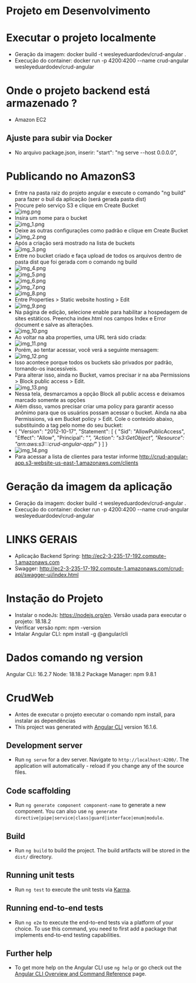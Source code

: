 # **Projeto em Desenvolvimento**

# Executar o projeto localmente
- Geração da imagem: docker build -t wesleyeduardodev/crud-angular .
- Execução do container: docker run -p 4200:4200 --name crud-angular wesleyeduardodev/crud-angular

# Onde o projeto backend  está armazenado ?
- Amazon EC2

## Ajuste para subir via Docker
- No arquivo package.json, inserir: "start": "ng serve --host 0.0.0.0",

# Publicando no AmazonS3
- Entre na pasta raiz do projeto angular e execute o comando "ng build" para fazer o buil da aplicação (será gerada  pasta dist)
- Procure pelo serviço S3 e clique em Create Bucket
- ![img.png](resource/readme/img.png)
- Insira um nome para o bucket
- ![img_1.png](resource/readme/img_1.png)
- Deixe as outras configurações como padrão e clique em Create Bucket 
- ![img_2.png](resource/readme/img_2.png)
- Após a criação será mostrado na lista de buckets
- ![img_3.png](resource/readme/img_3.png)
- Entre no bucket criado e faça upload de todos os arquivos dentro de pasta dist que foi gerada com o comando ng build
- ![img_4.png](resource/readme/img_4.png)
- ![img_5.png](resource/readme/img_5.png)
- ![img_6.png](resource/readme/img_6.png)
- ![img_7.png](resource/readme/img_7.png)
- ![img_8.png](resource/readme/img_8.png)
- Entre Properties > Static website hosting > Edit
- ![img_9.png](resource/readme/img_9.png)
- Na página de edição, selecione enable para habilitar a hospedagem de sites estáticos. Preencha index.html nos campos Index e Error document e salve as alterações.
- ![img_10.png](resource/readme/img_10.png)
- Ao voltar na aba properties, uma URL terá sido criada:
- ![img_11.png](resource/readme/img_11.png)
- Porém, ao tentar acessar, você verá a seguinte mensagem:
- ![img_12.png](resource/readme/img_12.png)
- Isso acontece porque todos os buckets são privados por padrão, tornando-os inacessíveis.
- Para alterar isso, ainda no Bucket, vamos precisar ir na aba Permissions > Block public access > Edit.
- ![img_13.png](resource/readme/img_13.png)
- Nessa tela, desmarcamos a opção Block all public access e deixamos marcado somente as opções
- Além disso, vamos precisar criar uma policy para garantir acesso anônimo para que os usuários possam acessar o bucket. Ainda na aba Permissions, vá em Bucket policy > Edit. Cole o conteúdo abaixo, substituindo a tag pelo nome do seu bucket:
- {
  "Version": "2012-10-17",
  "Statement": [
  {
  "Sid": "AllowPublicAccess",
  "Effect": "Allow",
  "Principal": "*",
  "Action": "s3:GetObject",
  "Resource": "arn:aws:s3:::crud-angular-app/*"
  }
  ]
  }
- ![img_14.png](resource/readme/img_14.png)
- Para acessar a lista de clientes para testar informe http://crud-angular-app.s3-website-us-east-1.amazonaws.com/clients


# Geração da imagem da aplicação
- Geração da imagem: docker build -t wesleyeduardodev/crud-angular .
- Execução do container: docker run -p 4200:4200 --name crud-angular wesleyeduardodev/crud-angular

# LINKS GERAIS
- Aplicação Backend Spring: http://ec2-3-235-17-192.compute-1.amazonaws.com
- Swagger: http://ec2-3-235-17-192.compute-1.amazonaws.com/crud-api/swagger-ui/index.html

# Instação do Projeto
- Instalar o nodeJs: https://nodejs.org/en. Versão usada para executar o projeto: 18.18.2
- Verificar versão npm: npm -version
- Intalar Angular CLI: npm install -g @angular/cli

# Dados comando ng version
Angular CLI: 16.2.7
Node: 18.18.2
Package Manager: npm 9.8.1

# CrudWeb

- Antes de executar o projeto executar o comando npm install, para instalar as dependências
- This project was generated with [Angular CLI](https://github.com/angular/angular-cli) version 16.1.6.

## Development server

- Run `ng serve` for a dev server. Navigate to `http://localhost:4200/`. The application will automatically - reload if you change any of the source files.

## Code scaffolding

- Run `ng generate component component-name` to generate a new component. You can also use `ng generate directive|pipe|service|class|guard|interface|enum|module`.

## Build

- Run `ng build` to build the project. The build artifacts will be stored in the `dist/` directory.

## Running unit tests

- Run `ng test` to execute the unit tests via [Karma](https://karma-runner.github.io).

## Running end-to-end tests

- Run `ng e2e` to execute the end-to-end tests via a platform of your choice. To use this command, you need to first add a package that implements end-to-end testing capabilities.

## Further help

- To get more help on the Angular CLI use `ng help` or go check out the [Angular CLI Overview and Command Reference](https://angular.io/cli) page.
